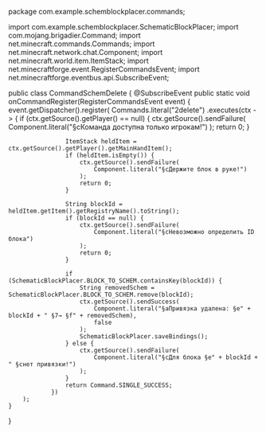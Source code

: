 package com.example.schemblockplacer.commands;

import com.example.schemblockplacer.SchematicBlockPlacer;
import com.mojang.brigadier.Command;
import net.minecraft.commands.Commands;
import net.minecraft.network.chat.Component;
import net.minecraft.world.item.ItemStack;
import net.minecraftforge.event.RegisterCommandsEvent;
import net.minecraftforge.eventbus.api.SubscribeEvent;

public class CommandSchemDelete {
    @SubscribeEvent
    public static void onCommandRegister(RegisterCommandsEvent event) {
        event.getDispatcher().register(
            Commands.literal("2delete")
                .executes(ctx -> {
                    if (ctx.getSource().getPlayer() == null) {
                        ctx.getSource().sendFailure(
                            Component.literal("§cКоманда доступна только игрокам!")
                        );
                        return 0;
                    }

                    ItemStack heldItem = ctx.getSource().getPlayer().getMainHandItem();
                    if (heldItem.isEmpty()) {
                        ctx.getSource().sendFailure(
                            Component.literal("§cДержите блок в руке!")
                        );
                        return 0;
                    }

                    String blockId = heldItem.getItem().getRegistryName().toString();
                    if (blockId == null) {
                        ctx.getSource().sendFailure(
                            Component.literal("§cНевозможно определить ID блока")
                        );
                        return 0;
                    }

                    if (SchematicBlockPlacer.BLOCK_TO_SCHEM.containsKey(blockId)) {
                        String removedSchem = SchematicBlockPlacer.BLOCK_TO_SCHEM.remove(blockId);
                        ctx.getSource().sendSuccess(
                            Component.literal("§aПривязка удалена: §e" + blockId + " §7→ §f" + removedSchem),
                            false
                        );
                        SchematicBlockPlacer.saveBindings();
                    } else {
                        ctx.getSource().sendFailure(
                            Component.literal("§cДля блока §e" + blockId + " §cнет привязки!")
                        );
                    }
                    return Command.SINGLE_SUCCESS;
                })
        );
    }
}
